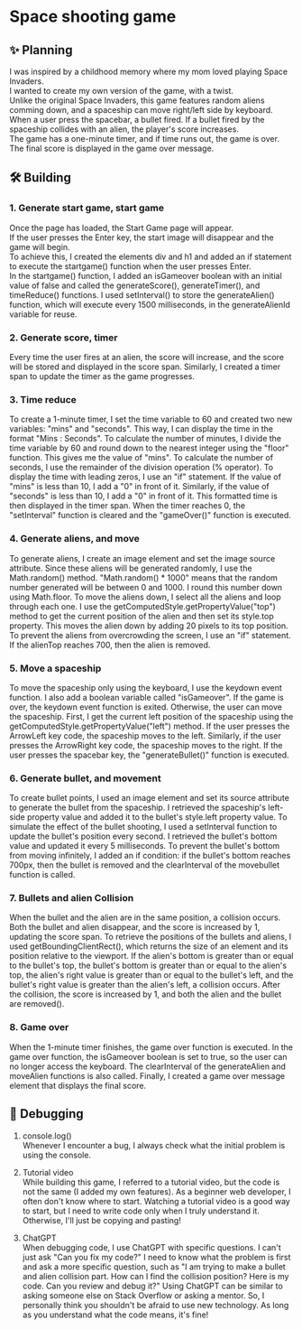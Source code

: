 # Space shooting game

## ✨ Planning

I was inspired by a childhood memory where my mom loved playing Space Invaders. <br>
I wanted to create my own version of the game, with a twist.<br>
Unlike the original Space Invaders, this game features random aliens comming down, and a spaceship can move right/left side by keyboard.<br>
When a user press the spacebar, a bullet fired. If a bullet fired by the spaceship collides with an alien, the player's score increases.<br>
The game has a one-minute timer, and if time runs out, the game is over. The final score is displayed in the game over message. 


## 🛠️ Building 
### 1. Generate start game, start game
Once the page has loaded, the Start Game page will appear. <br>
If the user presses the Enter key, the start image will disappear and the game will begin. <br>
To achieve this, I created the elements div and h1 and added an if statement to execute the startgame() function when the user presses Enter.<br>
In the startgame() function, I added an isGameover boolean with an initial value of false and called the generateScore(), generateTimer(), and timeReduce() functions. I used setInterval() to store the generateAlien() function, which will execute every 1500 milliseconds, in the generateAlienId variable for reuse.


### 2. Generate score, timer
Every time the user fires at an alien, the score will increase, and the score will be stored and displayed in the score span. Similarly, I created a timer span to update the timer as the game progresses.


### 3. Time reduce
To create a 1-minute timer, I set the time variable to 60 and created two new variables: "mins" and "seconds". This way, I can display the time in the format "Mins : Seconds". To calculate the number of minutes, I divide the time variable by 60 and round down to the nearest integer using the "floor" function. This gives me the value of "mins". To calculate the number of seconds, I use the remainder of the division operation (% operator). 
To display the time with leading zeros, I use an "if" statement. If the value of "mins" is less than 10, I add a "0" in front of it. Similarly, if the value of "seconds" is less than 10, I add a "0" in front of it. This formatted time is then displayed in the timer span.
When the timer reaches 0, the "setInterval" function is cleared and the "gameOver()" function is executed.


### 4. Generate aliens, and move
To generate aliens, I create an image element and set the image source attribute. Since these aliens will be generated randomly, I use the Math.random() method. "Math.random() * 1000" means that the random number generated will be between 0 and 1000. I round this number down using Math.floor.
To move the aliens down, I select all the aliens and loop through each one. I use the getComputedStyle.getPropertyValue("top") method to get the current position of the alien and then set its style.top property. This moves the alien down by adding 20 pixels to its top position. To prevent the aliens from overcrowding the screen, I use an "if" statement. If the alienTop reaches 700, then the alien is removed.


### 5. Move a spaceship
To move the spaceship only using the keyboard, I use the keydown event function. I also add a boolean variable called "isGameover". If the game is over, the keydown event function is exited. Otherwise, the user can move the spaceship.
First, I get the current left position of the spaceship using the getComputedStyle.getPropertyValue("left") method. If the user presses the ArrowLeft key code, the spaceship moves to the left. Similarly, if the user presses the ArrowRight key code, the spaceship moves to the right. If the user presses the spacebar key, the "generateBullet()" function is executed.


### 6. Generate bullet, and movement
To create bullet points, I used an image element and set its source attribute to generate the bullet from the spaceship. I retrieved the spaceship's left-side property value and added it to the bullet's style.left property value. To simulate the effect of the bullet shooting, I used a setInterval function to update the bullet's position every second. I retrieved the bullet's bottom value and updated it every 5 milliseconds.
To prevent the bullet's bottom from moving infinitely, I added an if condition: if the bullet's bottom reaches 700px, then the bullet is removed and the clearInterval of the movebullet function is called.


### 7. Bullets and alien Collision
When the bullet and the alien are in the same position, a collision occurs. Both the bullet and alien disappear, and the score is increased by 1, updating the score span. To retrieve the positions of the bullets and aliens, I used getBoundingClientRect(), which returns the size of an element and its position relative to the viewport. If the alien's bottom is greater than or equal to the bullet's top, the bullet's bottom is greater than or equal to the alien's top, the alien's right value is greater than or equal to the bullet's left, and the bullet's right value is greater than the alien's left, a collision occurs. After the collision, the score is increased by 1, and both the alien and the bullet are removed().


### 8. Game over
When the 1-minute timer finishes, the game over function is executed. In the game over function, the isGameover boolean is set to true, so the user can no longer access the keyboard. The clearInterval of the generateAlien and moveAlien functions is also called. Finally, I created a game over message element that displays the final score.

 
## 👾 Debugging
1. console.log() <br>
Whenever I encounter a bug, I always check what the initial problem is using the console.

2. Tutorial video <br>
While building this game, I referred to a tutorial video, but the code is not the same (I added my own features). As a beginner web developer, I often don't know where to start. Watching a tutorial video is a good way to start, but I need to write code only when I truly understand it. Otherwise, I'll just be copying and pasting!

3. ChatGPT <br>
When debugging code, I use ChatGPT with specific questions. I can't just ask "Can you fix my code?" I need to know what the problem is first and ask a more specific question, such as "I am trying to make a bullet and alien collision part. How can I find the collision position? Here is my code. Can you review and debug it?" Using ChatGPT can be similar to asking someone else on Stack Overflow or asking a mentor. So, I personally think you shouldn't be afraid to use new technology. As long as you understand what the code means, it's fine!


